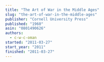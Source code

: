 ```yaml
---
title: "The Art of War in the Middle Ages"
slug: "the-art-of-war-in-the-middle-ages"
publisher: "Cornell University Press"
published: "1960"
asin: "0801490626"
authors:
  - c-w-c-oman
started: "2011-03-27"
start_year: "2011"
finished: "2011-03-27"
---
```

